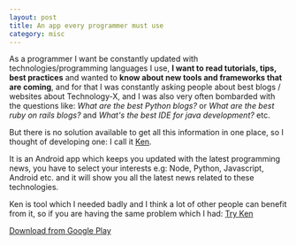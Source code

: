 ```yaml
---
layout: post
title: An app every programmer must use
category: misc
---
```


As a programmer I want be constantly updated with technologies/programming  languages I use, **I want to read tutorials, tips, best practices** and wanted to **know about new tools and frameworks that are coming**, and for that I was constantly asking people about best blogs / websites about Technology-X, and I was also very often bombarded with the questions like: *What are the best Python blogs?* or *What are the best ruby on rails blogs?* and *What's the best IDE for java development?* etc.

But there is no solution available to get all this information in one place, so I thought of developing one: I call it [Ken](https://play.google.com/store/apps/details?id=com.mohammedlakkadshaw.ken&hl=en).

It is an Android app which keeps you updated with the latest programming news, you have to select your interests e.g: Node, Python, Javascript, Android etc. and it will show you all the latest news related to these technologies.

Ken is tool which I needed badly and I think a lot of other people can benefit from it, so if you are having the same problem which I had: [Try Ken](https://play.google.com/store/apps/details?id=com.mohammedlakkadshaw.ken&hl=en)

[Download from Google Play](https://play.google.com/store/apps/details?id=com.mohammedlakkadshaw.ken&hl=en)